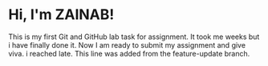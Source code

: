 # Hi, I'm ZAINAB!
This is my first Git and GitHub lab task for assignment. It took me weeks but i have finally done it.
Now I am ready to submit my assignment and give viva. i reached late.
This line was added from the feature-update branch.
